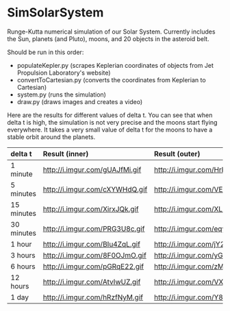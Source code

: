 # SimSolarSystem

Runge-Kutta numerical simulation of our Solar System.
Currently includes the Sun, planets (and Pluto), moons, and 20 objects in the asteroid belt.

Should be run in this order:
 * populateKepler.py (scrapes Keplerian coordinates of objects from Jet Propulsion Laboratory's website)
 * convertToCartesian.py (converts the coordinates from Keplerian to Cartesian)
 * system.py (runs the simulation)
 * draw.py (draws images and creates a video)

Here are the results for different values of delta t.  You can see that when delta t is high, the simulation is not very precise and the moons start flying everywhere.  It takes a very small value of delta t for the moons to have a stable orbit around the planets.

| delta t | Result (inner) | Result (outer) |
| :------------- | :--------- | :--------- |
| 1 minute | http://i.imgur.com/gUAJfMi.gif | http://i.imgur.com/Hrb0Ul6.gif |
| 5 minutes | http://i.imgur.com/cXYWHdQ.gif | http://i.imgur.com/VEwUoxI.gif |
| 15 minutes | http://i.imgur.com/XirxJQk.gif | http://i.imgur.com/XLRz0OB.gif |
| 30 minutes | http://i.imgur.com/PRG3U8c.gif | http://i.imgur.com/eqyIN3s.gif |
| 1 hour | http://i.imgur.com/BIu4ZqL.gif | http://i.imgur.com/jY27FA3.gif |
| 3 hours | http://i.imgur.com/8F0OJmO.gif | http://i.imgur.com/yGszUDp.gif |
| 6 hours | http://i.imgur.com/pGRqE22.gif | http://i.imgur.com/zMgB3ex.gif |
| 12 hours | http://i.imgur.com/AtvIwUZ.gif | http://i.imgur.com/VXeQpYI.gif |
| 1 day | http://i.imgur.com/hRzfNyM.gif | http://i.imgur.com/Y8aFRHa.gif |

